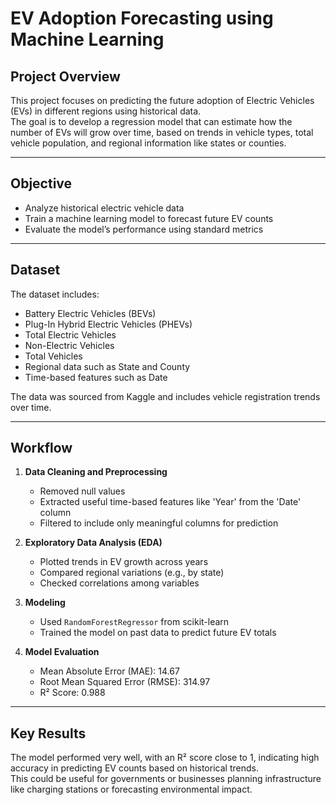 # EV Adoption Forecasting using Machine Learning

## Project Overview

This project focuses on predicting the future adoption of Electric Vehicles (EVs) in different regions using historical data.  
The goal is to develop a regression model that can estimate how the number of EVs will grow over time, based on trends in vehicle types, total vehicle population, and regional information like states or counties.

---

## Objective

- Analyze historical electric vehicle data
- Train a machine learning model to forecast future EV counts
- Evaluate the model’s performance using standard metrics

---

## Dataset

The dataset includes:

- Battery Electric Vehicles (BEVs)
- Plug-In Hybrid Electric Vehicles (PHEVs)
- Total Electric Vehicles
- Non-Electric Vehicles
- Total Vehicles
- Regional data such as State and County
- Time-based features such as Date

The data was sourced from Kaggle and includes vehicle registration trends over time.

---

## Workflow

1. **Data Cleaning and Preprocessing**
   - Removed null values
   - Extracted useful time-based features like 'Year' from the 'Date' column
   - Filtered to include only meaningful columns for prediction

2. **Exploratory Data Analysis (EDA)**
   - Plotted trends in EV growth across years
   - Compared regional variations (e.g., by state)
   - Checked correlations among variables

3. **Modeling**
   - Used `RandomForestRegressor` from scikit-learn
   - Trained the model on past data to predict future EV totals

4. **Model Evaluation**
   - Mean Absolute Error (MAE): 14.67
   - Root Mean Squared Error (RMSE): 314.97
   - R² Score: 0.988

---

## Key Results

The model performed very well, with an R² score close to 1, indicating high accuracy in predicting EV counts based on historical trends.  
This could be useful for governments or businesses planning infrastructure like charging stations or forecasting environmental impact.
